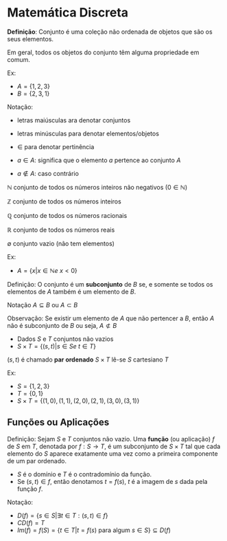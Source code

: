 # Matemática Discreta

**Definição**: Conjunto é uma coleção não ordenada de objetos que são os seus elementos.

Em geral, todos os objetos do conjunto têm alguma propriedade em comum.

Ex:

* $A = \{1, 2, 3\}$
* $B = \{2, 3, 1\}$

Notação:

* letras maiúsculas ara denotar conjuntos
* letras minúsculas para denotar elementos/objetos
* $\in$ para denotar pertinência

* $a \in A$: significa que o elemento $a$ pertence ao conjunto $A$
* $a \notin A$: caso contrário

$\mathbb{N}$ conjunto de todos os números inteiros não negativos ($0 \in \mathbb{N}$)

$\mathbb{Z}$ conjunto de todos os números inteiros

$\mathbb{Q}$ conjunto de todos os números racionais

$\mathbb{R}$ conjunto de todos os números reais

$\emptyset$ conjunto vazio (não tem elementos)

Ex:

* $A = \{x | x \in \mathbb{N} e\ x < 0\}$

Definição: O conjunto é um **subconjunto** de $B$ se, e somente se todos os elementos de $A$ também é um elemento de $B$.

Notação $A \subseteq B$ ou $A \subset B$

Observação: Se existir um elemento de $A$ que não pertencer a $B$, então $A$ não é subconjunto de $B$ ou seja, $A \not\subset B$

* Dados $S$ e $T$ conjuntos não vazios
* $S \times T = \{(s, t) | s \in S e\ t \in T\}$

$(s, t)$ é chamado **par ordenado**
$S \times T$ lê-se $S$ cartesiano $T$

Ex:

* $S = \{1, 2, 3\}$
* $T = \{0 , 1\}$
* $S \times T = \{(1, 0), (1, 1), (2, 0), (2, 1), (3, 0), (3, 1)\}$

## Funções ou Aplicações

Definição: Sejam $S$ e $T$ conjuntos não vazio. Uma **função** (ou aplicação) $f$ de $S$ em $T$, denotada por $f:S \rightarrow T$, é um subconjunto de $S \times T$ tal que cada elemento do $S$ aparece exatamente uma vez como a primeira componente de um par ordenado.

* $S$ é o domínio e $T$ é o contradomínio da função.
* Se $(s, t) \in f$, então denotamos $t = f(s)$, $t$ é a imagem de $s$ dada pela função $f$.

Notação:

* $D(f) = \{s \in S | \exists t \in T : (s, t) \in f\}$
* $CD(f) = T$
* $Im(f) = f(S) = \{t \in T | t = f(s)$ para algum $s \in S\} \subseteq D(f)$
